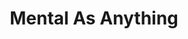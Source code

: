 ---
title: "Mental As Anything"
summary: "Mental As Anything are an Australian new wave and pop rock band that formed in Sydney in 1976. Its most popular line-up was Martin Plaza on vocals and guitar; Reg Mombassa on lead guitar and vocals; his brother Peter \"Yoga Dog\" O'Doherty on bass guitar and vocals; Wayne de Lisle on drums; and Andrew \"Greedy\" Smith on vocals, keyboards and harmonica. Their original hit songs were generated by Mombassa, O'Doherty, Plaza and Smith, either individually or collectively; they also hit the Australian charts with covers of songs by Roy Orbison, Elvis Presley and Chuck Berry.
Their top ten Australian singles are \"If You Leave Me, Can I Come Too?\" and \"Too Many Times\" , \"Live It Up\" and \"Rock and Roll Music\" . Internationally, \"Too Many Times\" made the Canadian top 40 in 1982, and \"Live It Up\" peaked at No. 3 in the UK, No. 4 in Norway, and No. 6 in Germany, after it featured in the 1986 Australian film Crocodile Dundee.All of the early members are visual artists and have had combined studio displays, some have had solo studio displays with Mombassa's artwork also used as designs by the Mambo clothing company. The majority of the group's record covers, posters and video clips have been designed and created by the band members or their art school contemporaries. On 27 August 2009, Mental As Anything was inducted into the Australian Recording Industry Association Hall of Fame alongside Kev Carmody, The Dingoes, Little Pattie and John Paul Young. Most of the original group members left during the 2000s, and Andrew \"Greedy\" Smith—the only original band member still touring with Mental As Anything—died on 2 December 2019, aged 63, after a heart attack. Mental As Anything has not been active since that time, nor have they announced any future plans."
slug: "mental-as-anything"
image: "mental-as-anything.jpg"
apple_music_artist_url: "https://music.apple.com/gb/artist/mental-as-anything/60272602"
wikipedia_url: "https://en.wikipedia.org/wiki/Mental_As_Anything"
---